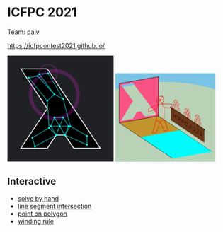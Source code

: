 ICFPC 2021
==
Team: paiv

https://icfpcontest2021.github.io/

<img src="screenshot.png" width="240"/>

<img src="rec.gif" height="200"/>


Interactive
--

- [solve by hand](solutions.html)
- [line segment intersection](trig/intersect.html)
- [point on polygon](trig/polygon.html)
- [winding rule](trig/winding.html)
